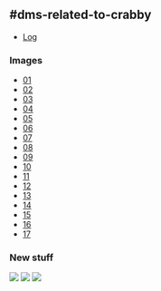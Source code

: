 ## #dms-related-to-crabby
- [Log](CRABBY/Channels%20and%20proof/%23dms-related-to-crabby/Log.txt)
### Images
- [01](CRABBY/Channels%20and%20proof/%23dms-related-to-crabby/img/01.png)
- [02](CRABBY/Channels%20and%20proof/%23dms-related-to-crabby/img/02.png)
- [03](CRABBY/Channels%20and%20proof/%23dms-related-to-crabby/img/03.png)
- [04](CRABBY/Channels%20and%20proof/%23dms-related-to-crabby/img/04.png)
- [05](CRABBY/Channels%20and%20proof/%23dms-related-to-crabby/img/05.png)
- [06](CRABBY/Channels%20and%20proof/%23dms-related-to-crabby/img/06.png)
- [07](CRABBY/Channels%20and%20proof/%23dms-related-to-crabby/img/07.png)
- [08](CRABBY/Channels%20and%20proof/%23dms-related-to-crabby/img/08.png)
- [09](CRABBY/Channels%20and%20proof/%23dms-related-to-crabby/img/09.png)
- [10](CRABBY/Channels%20and%20proof/%23dms-related-to-crabby/img/10.png)
- [11](CRABBY/Channels%20and%20proof/%23dms-related-to-crabby/img/11.png)
- [12](CRABBY/Channels%20and%20proof/%23dms-related-to-crabby/img/12.png)
- [13](CRABBY/Channels%20and%20proof/%23dms-related-to-crabby/img/13.png)
- [14](CRABBY/Channels%20and%20proof/%23dms-related-to-crabby/img/14.png)
- [15](CRABBY/Channels%20and%20proof/%23dms-related-to-crabby/img/15.png)
- [16](CRABBY/Channels%20and%20proof/%23dms-related-to-crabby/img/16.png)
- [17](CRABBY/Channels%20and%20proof/%23dms-related-to-crabby/img/17.png)
### New stuff
![](https://i.imgur.com/qyurehC.png) 
![](https://cdn.discordapp.com/attachments/1052830231213387776/1084062553824559154/IMG_0577.png)
![](https://cdn.discordapp.com/attachments/1052830231213387776/1084062554030096485/IMG_0580.png)